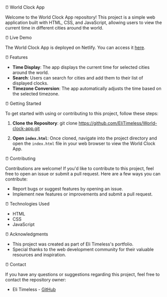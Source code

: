 ⏰ World Clock App

Welcome to the World Clock App repository! This project is a simple web application built with HTML, CSS, and JavaScript, allowing users to view the current time in different cities around the world.

⏰ Live Demo

The World Clock App is deployed on Netlify. You can access it [here]([https://elitimeless.github.io/World-clock-app/](https://zesty-macaron-c4c88d.netlify.app)).

⏰ Features

- **Time Display**: The app displays the current time for selected cities around the world.
- **Search**: Users can search for cities and add them to their list of displayed clocks.
- **Timezone Conversion**: The app automatically adjusts the time based on the selected timezone.

⏰ Getting Started

To get started with using or contributing to this project, follow these steps:

1. **Clone the Repository**: 
git clone https://github.com/EliTimeless/World-clock-app.git

2. **Open `index.html`**: 
Once cloned, navigate into the project directory and open the `index.html` file in your web browser to view the World Clock App.

⏰ Contributing

Contributions are welcome! If you'd like to contribute to this project, feel free to open an issue or submit a pull request. Here are a few ways you can contribute:
- Report bugs or suggest features by opening an issue.
- Implement new features or improvements and submit a pull request.

⏰ Technologies Used

- HTML
- CSS
- JavaScript

⏰ Acknowledgments

- This project was created as part of Eli Timeless's portfolio.
- Special thanks to the web development community for their valuable resources and inspiration.

⏰ Contact

If you have any questions or suggestions regarding this project, feel free to contact the repository owner:
- Eli Timeless - [GitHub](https://github.com/EliTimeless)
